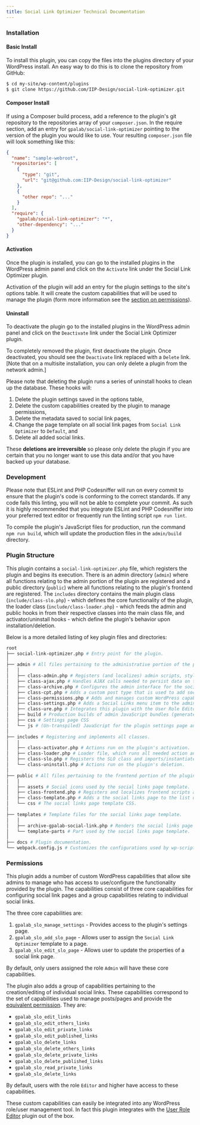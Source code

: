 ```yaml
---
title: Social Link Optimizer Technical Documentation
---
```


### Installation

#### Basic Install

To install this plugin, you can copy the files into the plugins directory of your WordPress install. An easy way to do this is to clone the repository from GitHub:

```bash
$ cd my-site/wp-content/plugins
$ git clone https://github.com/IIP-Design/social-link-optimizer.git
```

#### Composer Install

If using a Composer build process, add a reference to the plugin's git repository to the repositories array of your `composer.json`. In the require section, add an entry for `gpalab/social-link-optimizer` pointing to the version of the plugin you would like to use. Your resulting `composer.json` file will look something like this:

```json
{
  "name": "sample-webroot",
  "repositories": [
    {
      "type": "git",
      "url": "git@github.com:IIP-Design/social-link-optimizer"
    },
    {
      "other repo": "..."
    }
  ],
  "require": {
    "gpalab/social-link-optimizer": "*",
    "other-dependency": "..."
  }
}
```

#### Activation

Once the plugin is installed, you can go to the installed plugins in the WordPress admin panel and click on the `Activate` link under the Social Link Optimizer plugin.

Activation of the plugin will add an entry for the plugin settings to the site's options table. It will create the custom capabilities that will be used to manage the plugin (form more information see the [section on permissions](#permissions)).

#### Uninstall

To deactivate the plugin go to the installed plugins in the WordPress admin panel and click on the `Deactivate` link under the Social Link Optimizer plugin.

To completely removed the plugin, first deactivate the plugin. Once deactivated, you should see the `Deactivate` link replaced with a `Delete` link. [Note that on a multisite installation, you can only delete a plugin from the network admin.]

Please note that deleting the plugin runs a series of uninstall hooks to clean up the database. These hooks will:

1. Delete the plugin settings saved in the options table,
1. Delete the custom capabilities created by the plugin to manage permissions,
1. Delete the metadata saved to social link pages,
1. Change the page template on all social link pages from `Social Link Optimizer` to `Default`, and
1. Delete all added social links.

These **deletions are irreversible** so please only delete the plugin if you are certain that you no longer want to use this data and/or that you have backed up your database.

### Development

Please note that ESLint and PHP Codesniffer will run on every commit to ensure that the plugin's code is conforming to the correct standards. If any code fails this linting, you will not be able to complete your commit. As such it is highly recommended that you integrate ESLint and PHP Codesniffer into your preferred text editor or frequently run the linting script `npm run lint`.

To compile the plugin's JavaScript files for production, run the command `npm run build`, which will update the production files in the `admin/build` directory.

### Plugin Structure

This plugin contains a `social-link-optimizer.php` file, which registers the plugin and begins its execution. There is an admin directory (`admin`) where all functions relating to the admin portion of the plugin are registered and a public directory (`public`) where all functions relating to the plugin's frontend are registered. The `includes` directory contains the main plugin class (`include/class-slo.php`) - which defines the core functionality of the plugin, the loader class (`include/class-loader.php`) - which feeds the admin and public hooks in from their respective classes into the main class file, and activator/uninstall hooks - which define the plugin's behavior upon installation/deletion.

Below is a more detailed listing of key plugin files and directories:

```bash
root
├── social-link-optimizer.php # Entry point for the plugin.
│
├── admin # All files pertaining to the administrative portion of the plugin.
│   │
│   ├── class-admin.php # Registers (and localizes) admin scripts, styles, and post metadata.
│   ├── class-ajax.php # Handles AJAX calls needed to persist data on the server.
│   ├── class-archive.php # Configures the admin interface for the social links page template.
│   ├── class-cpt.php # Adds a custom post type that is used to add social link data.
│   ├── class-permissions.php # Adds and manages custom WordPress capabilities used by the plugin.
│   ├── class-settings.php # Adds a Social Links menu item to the administrative panel.
│   ├── class-ure.php # Integrates this plugin with the User Role Editor plugin.
│   ├── build # Production builds of admin JavaScript bundles (generated by running `npm run build`)
│   ├── css # Settings page CSS
│   └── js # (Un-transpiled) JavaScript for the plugin settings page and
│
├── includes # Registering and implements all classes.
│   │
│   ├── class-activator.php # Actions run on the plugin's activation.
│   ├── class-loader.php # Loader file, which runs all needed action and filter hooks.
│   ├── class-slo.php # Registers the SLO class and imports/instantiates all the plugin's classes.
│   └── class-uninstall.php # Actions run on the plugin's deletion.
│
├── public # All files pertaining to the frontend portion of the plugin.
│   │
│   ├── assets # Social icons used by the social links page template.
│   ├── class-frontend.php # Registers and localizes frontend scripts and styles.
│   ├── class-template.php # Adds a the social links page to the list of page template options.
│   └── css # The social links page template CSS.
│
├── templates # Template files for the social links page template.
│   │
│   ├── archive-gpalab-social-link.php # Renders the social links page template.
│   └── template-parts # Part used by the social links page template.
│
├── docs # Plugin documentation.
└── webpack.config.js # Customizes the configurations used by wp-scripts to build the production JS bundles.
```

### Permissions

This plugin adds a number of custom WordPress capabilities that allow site admins to manage who has access to use/configure the functionality provided by the plugin. The capabilities consist of three core capabilities for configuring social link pages and a group capabilities relating to individual social links.

The three core capabilities are:

1. `gpalab_slo_manage_settings` - Provides access to the plugin's settings page.
1. `gpalab_slo_add_slo_page` - Allows user to assign the `Social Link Optimizer` template to a page.
1. `gpalab_slo_edit_slo_page` - Allows user to update the properties of a social link page.

By default, only users assigned the role `Admin` will have these core capabilities.

The plugin also adds a group of capabilities pertaining to the creation/editing of individual social links. These capabilities correspond to the set of capabilities used to manage posts/pages and provide the [equivalent permission](https://developer.wordpress.org/reference/functions/get_post_type_capabilities/). They are:

- `gpalab_slo_edit_links`
- `gpalab_slo_edit_others_links`
- `gpalab_slo_edit_private_links`
- `gpalab_slo_edit_published_links`
- `gpalab_slo_delete_links`
- `gpalab_slo_delete_others_links`
- `gpalab_slo_delete_private_links`
- `gpalab_slo_delete_published_links`
- `gpalab_slo_read_private_links`
- `gpalab_slo_delete_links`

By default, users with the role `Editor` and higher have access to these capabilities.

These custom capabilities can easily be integrated into any WordPress role/user management tool. In fact this plugin integrates with the [User Role Editor](https://wordpress.org/plugins/user-role-editor/) plugin out of the box.
